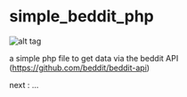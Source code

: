 simple_beddit_php
=================

![alt tag](http://www.beddit.com/wp-content/uploads/2014/10/Beddit_devices_and_sensors_2014-1600x700.png)

a simple php file to get data via the beddit API (https://github.com/beddit/beddit-api)

next : ...



